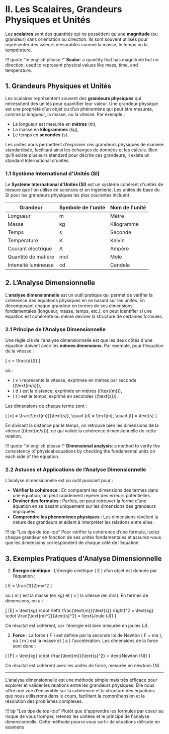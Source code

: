 # II. Les Scalaires, Grandeurs Physiques et Unités

Les **scalaires** sont des quantités qui ne possèdent qu'une **magnitude** (ou grandeur) sans orientation ou direction. Ils sont souvent utilisés pour représenter des valeurs mesurables comme la masse, le temps ou la température.

!!! quote "In english please !"
    **Scalar**: a quantity that has magnitude but no direction, used to represent physical values like mass, time, and temperature.

## 1. Grandeurs Physiques et Unités

Les scalaires représentent souvent des **grandeurs physiques** qui nécessitent des unités pour quantifier leur valeur. Une grandeur physique est une propriété d’un objet ou d’un phénomène qui peut être mesurée, comme la longueur, la masse, ou la vitesse. Par exemple :

- La longueur est mesurée en **mètres** (m),
- La masse en **kilogrammes** (kg),
- Le temps en **secondes** (s).

Les unités nous permettent d'exprimer ces grandeurs physiques de manière standardisée, facilitant ainsi les échanges de données et les calculs. Bien qu'il existe plusieurs standard pour décrire ces grandeurs, il existe un standard International d'unités.

### 1.1 Système International d'Unités (SI)

Le **Système International d'Unités (SI)** est un système cohérent d'unités de mesure que l'on utilise en sciences et en ingénierie. Les unités de base du SI pour les grandeurs physiques les plus courantes incluent :

| **Grandeur**  | **Symbole de l'unité** | **Nom de l'unité** |
|---------------|-------------------------|---------------------|
| Longueur      | m                       | Mètre              |
| Masse         | kg                      | Kilogramme         |
| Temps         | s                       | Seconde            |
| Température   | K                       | Kelvin             |
| Courant électrique | A                 | Ampère             |
| Quantité de matière | mol              | Mole               |
| Intensité lumineuse | cd               | Candela            |

## 2. L’Analyse Dimensionnelle

L'**analyse dimensionnelle** est un outil pratique qui permet de vérifier la cohérence des équations physiques en se basant sur les unités. En décomposant chaque grandeur en termes de ses dimensions fondamentales (longueur, masse, temps, etc.), on peut identifier si une équation est cohérente ou même deviner la structure de certaines formules.

### 2.1 Principe de l’Analyse Dimensionnelle

Une règle clé de l'analyse dimensionnelle est que les deux côtés d'une équation doivent avoir les **mêmes dimensions**. Par exemple, pour l'équation de la vitesse :

\[
v = \frac{d}{t}
\]

où :

- \( v \) représente la vitesse, exprimée en mètres par seconde \((\text{m/s})\),
- \( d \) est la distance, exprimée en mètres \((\text{m})\),
- \( t \) est le temps, exprimé en secondes \((\text{s})\).

Les dimensions de chaque terme sont :

\[
[v] = \frac{\text{m}}{\text{s}}, \quad [d] = \text{m}, \quad [t] = \text{s}
\]

En divisant la distance par le temps, on retrouve bien les dimensions de la vitesse \((\text{m/s})\), ce qui valide la cohérence dimensionnelle de cette relation.

!!! quote "In english please !"
    **Dimensional analysis**: a method to verify the consistency of physical equations by checking the fundamental units on each side of the equation.

### 2.2 Astuces et Applications de l’Analyse Dimensionnelle

L’analyse dimensionnelle est un outil puissant pour :

- **Vérifier la cohérence** : En comparant les dimensions des termes dans une équation, on peut rapidement repérer des erreurs potentielles.
- **Deviner des formules** : Parfois, on peut retrouver la forme d’une équation en se basant uniquement sur les dimensions des grandeurs impliquées.
- **Comprendre les phénomènes physiques** : Les dimensions révèlent la nature des grandeurs et aident à interpréter les relations entre elles.

!!! tip "Les tips de top-top"
    Pour vérifier la cohérence d’une formule, isolez chaque grandeur en fonction de ses unités fondamentales et assurez-vous que les dimensions correspondent de chaque côté de l’équation.

## 3. Exemples Pratiques d'Analyse Dimensionnelle

1. **Énergie cinétique** : L’énergie cinétique \( E \) d’un objet est donnée par l’équation :

\[
E = \frac{1}{2}mv^2
\]

où \( m \) est la masse (en kg) et \( v \) la vitesse (en m/s). En termes de dimensions, on a :

\[
[E] = \text{kg} \cdot \left( \frac{\text{m}}{\text{s}} \right)^2 = \text{kg} \cdot \frac{\text{m}^2}{\text{s}^2} = \text{Joule (J)}
\]

Ce résultat est cohérent, car l'énergie est bien mesurée en joules (J).

2. **Force** : La force \( F \) est définie par la seconde loi de Newton \( F = ma \), où \( m \) est la masse et \( a \) l'accélération. Les dimensions de la force sont donc :

\[
[F] = \text{kg} \cdot \frac{\text{m}}{\text{s}^2} = \text{Newton (N)}
\]

Ce résultat est cohérent avec les unités de force, mesurée en newtons (N).

---

L'analyse dimensionnelle est une méthode simple mais très efficace pour explorer et valider les relations entre les grandeurs physiques. Elle nous offre une vue d'ensemble sur la cohérence et la structure des équations que nous utiliserons dans le cours, facilitant la compréhension et la résolution des problèmes complexes.

!!! tip "Les tips de top-top"
    Plutôt que d'apprendre les formules par coeur au risque de vous tromper, retenez les unitées et le principe de l'analyse dimensionnelle. Cette méthode pourra vous sortir de situations délicate en examens